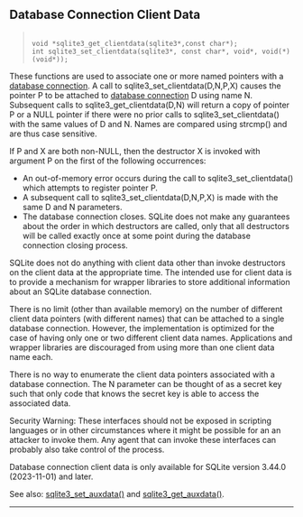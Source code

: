 ## Database Connection Client Data




> ```
> 
> void *sqlite3_get_clientdata(sqlite3*,const char*);
> int sqlite3_set_clientdata(sqlite3*, const char*, void*, void(*)(void*));
> 
> ```



These functions are used to associate one or more named pointers
with a [database connection](#sqlite3).
A call to sqlite3\_set\_clientdata(D,N,P,X) causes the pointer P
to be attached to [database connection](#sqlite3) D using name N. Subsequent
calls to sqlite3\_get\_clientdata(D,N) will return a copy of pointer P
or a NULL pointer if there were no prior calls to
sqlite3\_set\_clientdata() with the same values of D and N.
Names are compared using strcmp() and are thus case sensitive.


If P and X are both non\-NULL, then the destructor X is invoked with
argument P on the first of the following occurrences:
* An out\-of\-memory error occurs during the call to
sqlite3\_set\_clientdata() which attempts to register pointer P.
* A subsequent call to sqlite3\_set\_clientdata(D,N,P,X) is made
with the same D and N parameters.
* The database connection closes. SQLite does not make any guarantees
about the order in which destructors are called, only that all
destructors will be called exactly once at some point during the
database connection closing process.



SQLite does not do anything with client data other than invoke
destructors on the client data at the appropriate time. The intended
use for client data is to provide a mechanism for wrapper libraries
to store additional information about an SQLite database connection.


There is no limit (other than available memory) on the number of different
client data pointers (with different names) that can be attached to a
single database connection. However, the implementation is optimized
for the case of having only one or two different client data names.
Applications and wrapper libraries are discouraged from using more than
one client data name each.


There is no way to enumerate the client data pointers
associated with a database connection. The N parameter can be thought
of as a secret key such that only code that knows the secret key is able
to access the associated data.


Security Warning: These interfaces should not be exposed in scripting
languages or in other circumstances where it might be possible for an
an attacker to invoke them. Any agent that can invoke these interfaces
can probably also take control of the process.


Database connection client data is only available for SQLite
version 3\.44\.0 (2023\-11\-01\) and later.


See also: [sqlite3\_set\_auxdata()](#sqlite3_get_auxdata) and [sqlite3\_get\_auxdata()](#sqlite3_get_auxdata).




---


